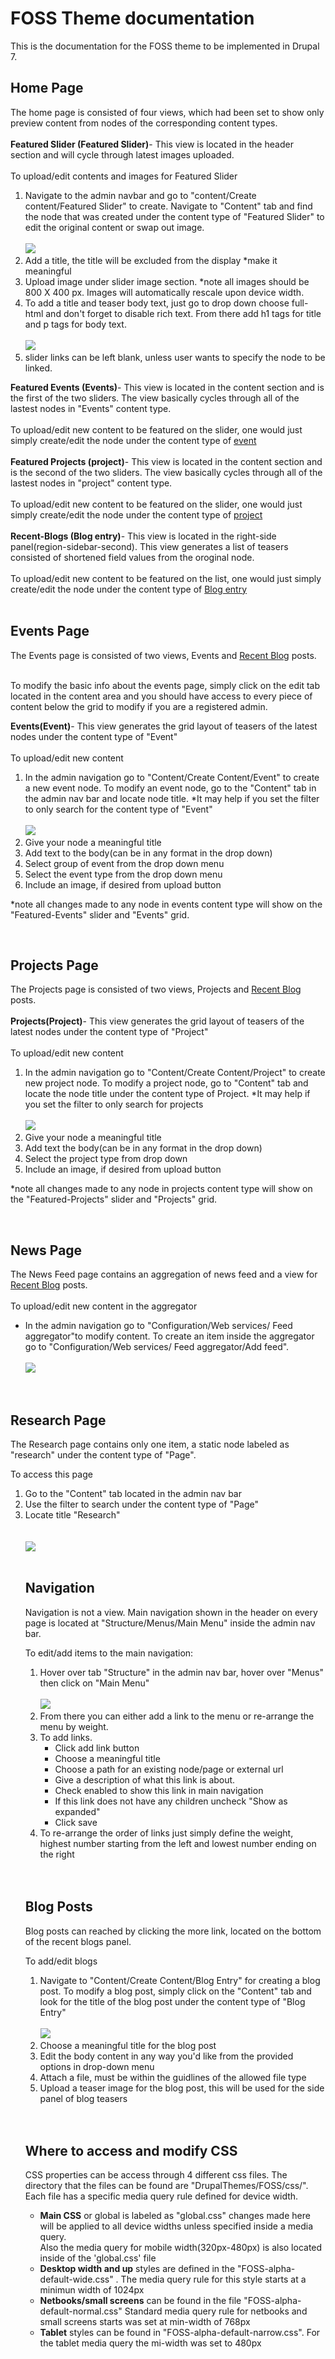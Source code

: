 <h1>FOSS Theme documentation</h1>
This is the documentation for the FOSS theme to be implemented in Drupal 7.<br />
<h2>Home Page</h2>
The home page is consisted of four views, which had been set to show only preview content from nodes of the corresponding content types.<br /><br />
<strong>Featured Slider (Featured Slider)</strong>- This view is located in the header section
and will cycle through latest images uploaded. <br /><br /> To upload/edit contents and images for Featured 
Slider
<ol>
<li>Navigate to the admin navbar and go to "content/Create content/Featured Slider" to create. Navigate to "Content" tab and find the node that was created under the content type of "Featured Slider" to edit the original content or swap out image. <br /><br />
<img src="http://people.rit.edu/~dqn8613/doc_imgs/featuredslider.png"><br /></li>
<li>Add a title, the title will be excluded from the display  *make it meaningful</li>
<li>Upload image under slider image section. *note all images should be 800 X 400 px. Images will automatically rescale upon device width.</li>
<li>To add a title and teaser body text, just go to drop down choose full-html and don't forget to disable rich text. From there add h1 tags for title and p tags for body text.
<br /><br /><img src="http://people.rit.edu/~dqn8613/doc_imgs/featuredslider_textBody.png"><br /></li>
<li>slider links can be left blank, unless user wants to specify the node to be linked.</li>
</ol>
<strong>Featured Events (Events)</strong>- This view is located in the content section and is the first of the two sliders. The view basically cycles through all of the lastest nodes in "Events" content type.<br /><br /> To upload/edit new content to be featured on the slider, one would just simply create/edit the node under the content type of  <a href="#events">event</a><br /><br />
<strong>Featured Projects (project)</strong>- This view is located in the content section and is the second of the two sliders. The view basically cycles through all of the lastest nodes in "project" content type.<br /><br /> To upload/edit new content to be featured on the slider, one would just simply create/edit the node under the content type of  <a href="#projects">project</a><br /><br />
<strong>Recent-Blogs (Blog entry)</strong>- This view is located in the right-side panel(region-sidebar-second). This view generates a list of teasers consisted of shortened field values from the oroginal node.<br /><br /> To upload/edit new content to be featured on the list, one would just simply create/edit the node under the content type of  <a href="#blogs">Blog entry</a><br /><br />
<h2>Events Page</h2>
The Events page is consisted of two views, Events and <a href="#blogs">Recent Blog</a> posts.<br /><br />
<p>To modify the basic info about the events page, simply click on the edit tab located in the content area and you should have access to every piece of content below the grid to modify if you are a registered admin.</p>
<strong>Events(Event)</strong>- This view generates the grid layout of teasers of the latest nodes under the content type of "Event"<br /><br /> <a name="events">To upload/edit new content</a>
<ol><li>In the admin navigation go to "Content/Create Content/Event" to create a new event node.  To modify an event node, go to the "Content" tab in the admin nav bar and locate node title. *It may help if you set the filter to only search for the content type of "Event"
<br /><br /><img src="http://people.rit.edu/~dqn8613/doc_imgs/events.png"><br /></li>
<li>Give your node a meaningful title</li>
<li>Add text to the body(can be in any format in the drop down)</li>
<li>Select group of event from the drop down menu</li>
<li>Select the event type from the drop down menu</li>
<li>Include an image, if desired from upload button</li>
</ol>
<p>*note all changes made to any node in events content type will show on the "Featured-Events" slider and "Events" grid.</p><br />

<h2>Projects Page</h2>
The Projects page is consisted of two views, Projects and <a href="#blogs">Recent Blog</a> posts.<br /><br />
<strong>Projects(Project)</strong>- This view generates the grid layout of teasers of the latest nodes under the content type of "Project"<br /><br /> <a name="projects">To upload/edit new content</a>
<ol><li>In the admin navigation go to "Content/Create Content/Project" to create new project node.  To modify a project node, go to "Content" tab and locate the node title under the content type of Project. *It may help if you set the filter to only search for projects
<br /><br /><img src="http://people.rit.edu/~dqn8613/doc_imgs/projects.png"><br /></li>
<li>Give your node a meaningful title</li>
<li>Add text the body(can be in any format in the drop down)</li>
<li>Select the project type from drop down</li>
<li>Include an image, if desired from upload button</li>
</ol>
<p>*note all changes made to any node in projects content type will show on the "Featured-Projects" slider and "Projects" grid.</p><br />
<h2>News Page</h2>
The News Feed page contains an aggregation of news feed and a view for <a href="#blogs">Recent Blog</a> posts.<br /><br />
To upload/edit new content in the aggregator<br />
<ul><li>In the admin navigation go to "Configuration/Web services/ Feed aggregator"to modify content. To create an item inside the aggregator go to "Configuration/Web services/ Feed aggregator/Add feed".
<br /><br /><img src="http://people.rit.edu/~dqn8613/doc_imgs/news.png"><br /></li>
</ul><br />
<h2>Research Page</h2>
<p>The Research page contains only one item, a static node labeled as "research" under the content type of "Page".</p>
<p>To access this page </p>
<ol>
<li>Go to the "Content" tab located in the admin nav bar</li>
<li>Use the filter to search under the content type of "Page"</li>
<li>Locate title "Research"</li><br /><br />
<img src="http://people.rit.edu/~dqn8613/doc_imgs/research.png"><br /><br />
<h2>Navigation</h2>
<p>Navigation is not a view. Main navigation shown in the header on every page is located at "Structure/Menus/Main Menu" inside the admin nav bar.</p>
<p>To edit/add items to the main navigation:</p>
<ol>
<li>Hover over tab "Structure" in the admin nav bar, hover over "Menus" then click on "Main Menu"<br /><br />
<img src="http://people.rit.edu/~dqn8613/doc_imgs/nav.png"><br /></li>
<li>From there you can either add a link to the menu or re-arrange the menu by weight.</li>
<li>To add links.<ul>
<li>Click add link button</li>
<li>Choose a meaningful title</li>
<li>Choose a path for an existing node/page or external url</li>
<li>Give a description of what this link is about.</li>
<li>Check enabled to show this link in main navigation</li>
<li>If this link does not have any children uncheck "Show as expanded"</li>
<li>Click save</li>
</ul></li>
<li>To re-arrange the order of links just simply define the weight, highest number starting from the left and lowest number ending on the right</li>
</ol><br/ ><br />
<h2>Blog Posts</h2>
<p><a name="blogs">Blog posts</a> can reached by clicking the more link, located on the bottom of the recent blogs panel.</p>
<p>To add/edit blogs</p>
<ol>
<li>Navigate to "Content/Create Content/Blog Entry" for creating a blog post. To modify a blog post, simply click on the "Content" tab and look for the title of the blog post under the content type of "Blog Entry" 
<br /><br /><img src="http://people.rit.edu/~dqn8613/doc_imgs/blog.png"><br /></li>
<li>Choose a meaningful title for the blog post</li>
<li>Edit the body content in any way you'd like from the provided options in drop-down menu</li>
<li>Attach a file, must be within the guidlines of the  allowed file type</li>
<li>Upload a teaser image for the blog post, this will be used for the side panel of blog teasers</li>
</ol><br /><br />
<h2>Where to access and modify CSS</h2>
<p>CSS properties can be access through 4 different css files. The directory that the files can be found are "DrupalThemes/FOSS/css/". Each file has a specific media query rule defined for device width.</p>
<ul>
<li><strong>Main CSS</strong> or global is labeled as "global.css"  changes made here will be applied  to all device widths unless specified inside a media query.<br />Also the media query for mobile width(320px-480px) is also located inside of the 'global.css' file</li>
<li><strong>Desktop width and up</strong> styles are defined in the "FOSS-alpha-default-wide.css" . The media query rule for this style starts at a minimun width of 1024px</li>
<li><strong>Netbooks/small screens</strong> can be found in the file "FOSS-alpha-default-normal.css" Standard media query rule for netbooks and small screens starts was set at min-width of 768px</li>
<li><strong>Tablet</strong> styles can be found in "FOSS-alpha-default-narrow.css". For the tablet media query the mi-width was set to 480px</li>
</ul>
